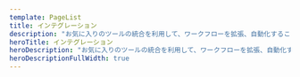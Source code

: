 ```yaml
---
template: PageList
title: インテグレーション
description: "お気に入りのツールの統合を利用して、ワークフローを拡張、自動化することができます。"
heroTitle: インテグレーション
heroDescription: "お気に入りのツールの統合を利用して、ワークフローを拡張、自動化することができます。"
heroDescriptionFullWidth: true
---
```

